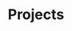 ---
layout: page
title: Projects
page_order: 0
has_children: true
description: Projects
parent: Overview
has_toc: false
---
